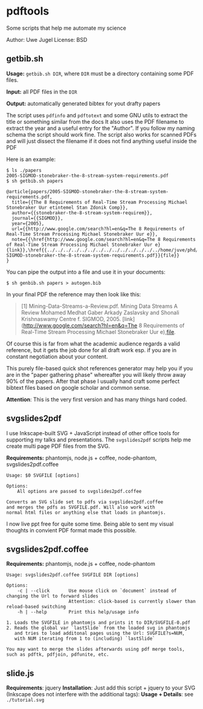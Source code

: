 pdftools
========

Some scripts that help me automate my science

Author: Uwe Jugel
License: BSD

getbib.sh
---------
**Usage:** `getbib.sh DIR`, where `DIR` must be a directory containing some PDF files.

**Input:** all PDF files in the `DIR`

**Output:** automatically generated bibtex for yout drafty papers

The script uses `pdfinfo` and `pdftotext` and some GNU utils to extract the title or something similar from the docs
It also uses the PDF filename to extract the year and a useful entry for the "Author".
If you follow my naming schema the script should work fine.
The script also works for scanned PDFs and will just dissect the filename if it does not find anything useful inside the PDF

Here is an example:

    $ ls ./papers
    2005-SIGMOD-stonebraker-the-8-stream-system-requirements.pdf
    $ sh getbib.sh papers

    @article{papers/2005-SIGMOD-stonebraker-the-8-stream-system-requirements.pdf,
      title={{The 8 Requirements of Real-Time Stream Processing Michael Stonebraker Uur etintemel Stan Zdonik Comp}},
      author={{stonebraker-the-8-stream-system-requirem}},
      journal={{SIGMOD}},
      year={2005},
      url={{http://www.google.com/search?hl=en&q=The 8 Requirements of Real-Time Stream Processing Michael Stonebraker Uur e}},
      note={{\href{http://www.google.com/search?hl=en&q=The 8 Requirements of Real-Time Stream Processing Michael Stonebraker Uur e}{link}},\href{{../../../../../../../../../../../../../../home/juve/phd/papers/2005-SIGMOD-stonebraker-the-8-stream-system-requirements.pdf}}{file}}
    }

You can pipe the output into a file and use it in your documents:

    $ sh genbib.sh papers > autogen.bib

In your final PDF the reference may then look like this:

> [1] Mining-Data-Streams-a-Review.pdf. Mining Data Streams A Review Mohamed Medhat Gaber
> Arkady Zaslavsky and Shonali Krishnaswamy Centre f. SIGMOD, 2005. [link](http://www.google.com/search?hl=en&q=The 8 Requirements of Real-Time Stream Processing Michael Stonebraker Uur e),[file](\href{{../../../../../../../../../../../../../../home/juve/phd/papers/2005-SIGMOD-stonebraker-the-8-stream-system-requirements.pdf).

Of course this is far from what the academic audience regards a valid reference,
but it gets the job done for all draft work esp. if you are in constant negotiation about your content.

This purely file-based quick shot references generator may help you if you are in the "paper gathering phase"
whereafter you will likely throw away 90% of the papers. After that phase I usually hand craft some perfect bibtext files based on google scholar and common sense.

**Attention**: This is the very first version and has many things hard coded.


svgslides2pdf
-------------
I use Inkscape-built SVG + JavaScript instead of other office tools for supporting my talks and presentations.
The `svgslides2pdf` scripts help me create multi page PDF files from the SVG.

**Requirements:** phantomjs, node.js + coffee, node-phantom, svgslides2pdf.coffee

	Usage: $0 SVGFILE [options]

	Options:
		All options are passed to svgslides2pdf.coffee

	Converts an SVG slide set to pdfs via svgslides2pdf.coffee
	and merges the pdfs as SVGFILE.pdf. Will also work with
	normal html files or anything else that loads in phantomjs.

I now live ppt free for quite some time. Being able to sent my visual thoughts in convient PDF format made this possible.

svgslides2pdf.coffee
--------------------
**Requirements:** phantomjs, node.js + coffee, node-phantom

	Usage: svgslides2pdf.coffee SVGFILE DIR [options]

	Options:
		-c | --click       Use mouse click on `document` instead of changing the Url to forward slides
		                   Attention: click-based is currently slower than reload-based switching
		-h | --help        Print this help/usage info

	1. Loads the SVGFILE in phantomjs and prints it to DIR/SVGFILE-0.pdf
	2. Reads the global var `lastSlide` from the loaded svg in phantomjs
	   and tries to load additonal pages using the Url: SVGFILE?s=NUM,
	   with NUM iterating from 1 to (including) `lastSlide`

	You may want to merge the slides afterwards using pdf merge tools,
	such as pdftk, pdfjoin, pdfunite, etc.

slide.js
--------
**Requirements**: jquery
**Installation**: Just add this script + jquery to your SVG (Inkscape does not interfere with the additional tags):
**Usage + Details**: see `./tutorial.svg`

